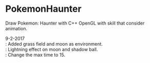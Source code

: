 # PokemonHaunter
Draw Pokemon: Haunter with C++ OpenGL with skill that consider animation.

9-2-2017 <br>
: Added grass field and moon as environment. <br>
: Lightning effect on moon and shadow ball. <br>
: Change the max time to 15.
